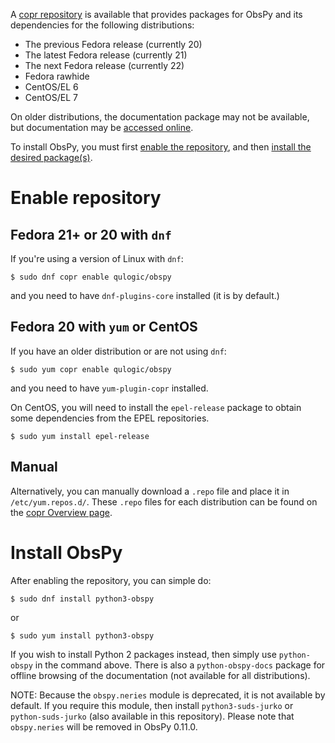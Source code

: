 A [copr repository](https://copr.fedoraproject.org/coprs/qulogic/obspy/) is
available that provides packages for ObsPy and its dependencies for the
following distributions:
 * The previous Fedora release (currently 20)
 * The latest Fedora release (currently 21)
 * The next Fedora release (currently 22)
 * Fedora rawhide
 * CentOS/EL 6
 * CentOS/EL 7

On older distributions, the documentation package may not be available, but
documentation may be [accessed online](https://docs.obspy.org/).

To install ObsPy, you must first [enable the repository](#enable-repository),
and then [install the desired package(s)](#install-obspy).

# Enable repository

## Fedora 21+ or 20 with `dnf`

If you're using a version of Linux with `dnf`:

    $ sudo dnf copr enable qulogic/obspy

and you need to have `dnf-plugins-core` installed (it is by default.)

## Fedora 20 with `yum` or CentOS

If you have an older distribution or are not using `dnf`:

    $ sudo yum copr enable qulogic/obspy

and you need to have `yum-plugin-copr` installed.

On CentOS, you will need to install the `epel-release` package to obtain
some dependencies from the EPEL repositories.

    $ sudo yum install epel-release

## Manual

Alternatively, you can manually download a `.repo` file and place it in
`/etc/yum.repos.d/`. These `.repo` files for each distribution can be found
on the [copr Overview page](https://copr.fedoraproject.org/coprs/qulogic/obspy/).

# Install ObsPy

After enabling the repository, you can simple do:

    $ sudo dnf install python3-obspy

or

    $ sudo yum install python3-obspy

If you wish to install Python 2 packages instead, then simply use `python-obspy`
in the command above. There is also a `python-obspy-docs` package for offline
browsing of the documentation (not available for all distributions).

NOTE: Because the `obspy.neries` module is deprecated, it is not available by default.
If you require this module, then install `python3-suds-jurko` or `python-suds-jurko`
(also available in this repository). Please note that `obspy.neries` will be removed
in ObsPy 0.11.0.